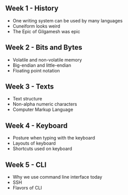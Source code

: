 ## Week 1 - History
- One writing system can be used by many languages
- Cuneiform looks weird
- The Epic of Gilgamesh was epic

## Week 2 - Bits and Bytes
- Volatile and non-volatile memory
- Big-endian and little-endian
- Floating point notation
  
## Week 3 - Texts
- Text structure
- Non-alpha numeric characters
- Computer Markup Language

## Week 4 - Keyboard
- Posture when typing with the keyboard
- Layouts of keyboard
- Shortcuts used on keyboard

## Week 5 - CLI
- Why we use command line interface today
- SSH
- Flavors of CLI
